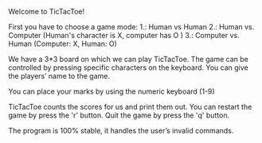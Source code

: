 Welcome to TicTacToe!

First you have to choose a game mode:
1.: Human vs Human
2.: Human vs. Computer (Human's character is X, computer has O )
3.: Computer vs. Human (Computer: X, Human: O)

We have a 3*3 board on which we can play TicTacToe.
The game can be controlled by pressing specific characters on the keyboard.
You can give the players’ name to the game.

You can place your marks by using the numeric keyboard (1-9)


TicTacToe counts the scores for us and print them out.
You can restart the game by press the 'r' button.
Quit the game by press the 'q' button.

The program is 100% stable, it handles the user’s invalid commands.

